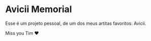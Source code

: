 # Avicii Memorial

Esse é um projeto pessoal, de um dos meus artitas favoritos: Avicii.

Miss you Tim ❤️

